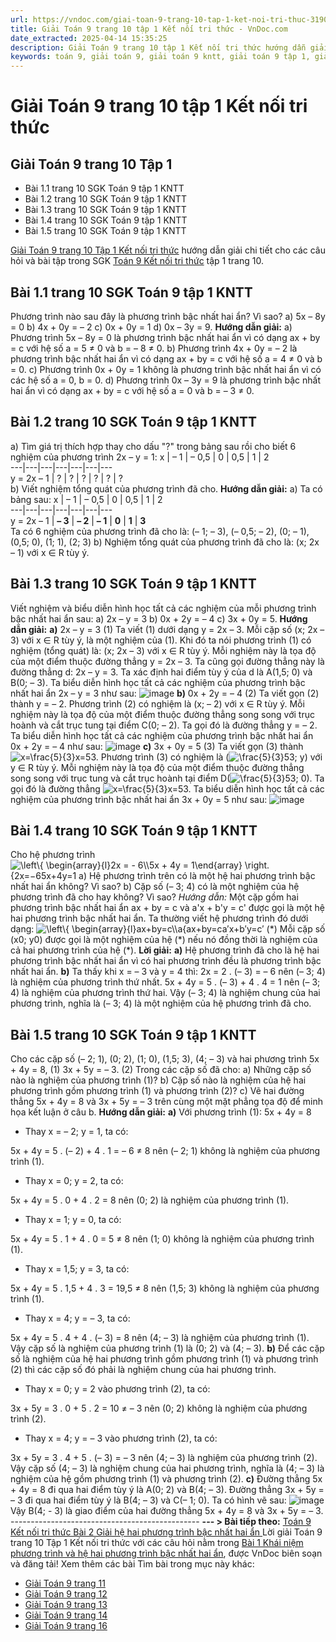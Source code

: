 ```yaml
---
url: https://vndoc.com/giai-toan-9-trang-10-tap-1-ket-noi-tri-thuc-319091
title: Giải Toán 9 trang 10 tập 1 Kết nối tri thức - VnDoc.com
date_extracted: 2025-04-14 15:35:25
description: Giải Toán 9 trang 10 tập 1 Kết nối tri thức hướng dẫn giải chi tiết các câu hỏi và bài tập trong SGK Toán 9 Kết nối tri thức tập 1.
keywords: toán 9, giải toán 9, giải toán 9 kntt, giải toán 9 tập 1, giải toán 9 kết nối tri thức, toán 9 kết nối tri thức, toán 9 kết nối tri thức tập 1, Toán 9 Kết nối tri thức Bài 1, giải Toán 9 Kết nối tri thức Bài 1, Khái niệm phương trình và hệ hai phương trình bậc nhất hai ẩn, giải toán 9 kntt trang 10, toán 9 kết nối tri thức tập 1 trang 10, Giải Toán 9 trang 10 tập 1, Giải Toán 9 trang 10 tập 1 kết nối tri thức
---
```


# Giải Toán 9 trang 10 tập 1 Kết nối tri thức
## Giải Toán 9 trang 10 Tập 1
  * Bài 1.1 trang 10 SGK Toán 9 tập 1 KNTT 
  * Bài 1.2 trang 10 SGK Toán 9 tập 1 KNTT
  * Bài 1.3 trang 10 SGK Toán 9 tập 1 KNTT 
  * Bài 1.4 trang 10 SGK Toán 9 tập 1 KNTT 
  * Bài 1.5 trang 10 SGK Toán 9 tập 1 KNTT 

[Giải Toán 9 trang 10 Tập 1 Kết nối tri thức](<https://vndoc.com/giai-toan-9-trang-10-tap-1-ket-noi-tri-thuc-319091>) hướng dẫn giải chi tiết cho các câu hỏi và bài tập trong SGK [Toán 9 Kết nối tri thức](<https://vndoc.com/toan-9-ket-noi-tri-thuc>) tập 1 trang 10. 
## Bài 1.1 trang 10 SGK Toán 9 tập 1 KNTT
Phương trình nào sau đây là phương trình bậc nhất hai ẩn? Vì sao?
a\) 5x – 8y = 0
b\) 4x + 0y = – 2
c\) 0x + 0y = 1
d\) 0x – 3y = 9.
**Hướng dẫn giải:**
a\) Phương trình 5x – 8y = 0 là phương trình bậc nhất hai ẩn vì có dạng ax + by = c với hệ số a = 5 ≠ 0 và b = – 8 ≠ 0.
b\) Phương trình 4x + 0y = – 2 là phương trình bậc nhất hai ẩn vì có dạng ax + by = c với hệ số a = 4 ≠ 0 và b = 0.
c\) Phương trình 0x + 0y = 1 không là phương trình bậc nhất hai ẩn vì có các hệ số a = 0, b = 0.
d\) Phương trình 0x – 3y = 9 là phương trình bậc nhất hai ẩn vì có dạng ax + by = c với hệ số a = 0 và b = – 3 ≠ 0.
## Bài 1.2 trang 10 SGK Toán 9 tập 1 KNTT
a\) Tìm giá trị thích hợp thay cho dấu "?" trong bảng sau rồi cho biết 6 nghiệm của phương trình 2x – y = 1:
x |  – 1 |  – 0,5 |  0 |  0,5 |  1 |  2  
---|---|---|---|---|---|---  
y = 2x – 1 |  ? |  ? |  ? |  ? |  ? |  ?  
b\) Viết nghiệm tổng quát của phương trình đã cho.
**Hướng dẫn giải:**
a\) Ta có bảng sau:
x |  – 1 |  – 0,5 |  0 |  0,5 |  1 |  2  
---|---|---|---|---|---|---  
y = 2x – 1 | **– 3** | **– 2** | **– 1** | **0** | **1** | **3**  
Ta có 6 nghiệm của phương trình đã cho là: \(– 1; – 3\), \(– 0,5; – 2\), \(0; – 1\), \(0,5; 0\), \(1; 1\), \(2; 3\)
b\) Nghiệm tổng quát của phương trình đã cho là:
\(x; 2x – 1\) với x ∈ R tùy ý.
## Bài 1.3 trang 10 SGK Toán 9 tập 1 KNTT
Viết nghiệm và biểu diễn hình học tất cả các nghiệm của mỗi phương trình bậc nhất hai ẩn sau:
a\) 2x – y = 3
b\) 0x + 2y = – 4
c\) 3x + 0y = 5.
**Hướng dẫn giải:**
**a\)** 2x – y = 3 \(1\)
Ta viết \(1\) dưới dạng y = 2x – 3. Mỗi cặp số \(x; 2x – 3\) với x ∈ R tùy ý, là một nghiệm của \(1\).
Khi đó ta nói phương trình \(1\) có nghiệm \(tổng quát\) là:
\(x; 2x – 3\) với x ∈ R tùy ý.
Mỗi nghiệm này là tọa độ của một điểm thuộc đường thẳng y = 2x – 3. Ta cũng gọi đường thẳng này là đường thẳng d: 2x – y = 3.
Ta xác định hai điểm tùy ý của d là A\(1,5; 0\) và B\(0; – 3\).
Ta biểu diễn hình học tất cả các nghiệm của phương trình bậc nhất hai ẩn 2x – y = 3 như sau:
![image](https://t.vdoc.vn/data/image/2024/03/24/638469202157188993.png)
**b\)** 0x + 2y = – 4 \(2\)
Ta viết gọn \(2\) thành y = – 2. Phương trình \(2\) có nghiệm là \(x; – 2\) với x ∈ R tùy ý.
Mỗi nghiệm này là tọa độ của một điểm thuộc đường thẳng song song với trục hoành và cắt trục tung tại điểm C\(0; – 2\). Ta gọi đó là đường thẳng y = – 2.
Ta biểu diễn hình học tất cả các nghiệm của phương trình bậc nhất hai ẩn 0x + 2y = – 4 như sau:
![image](https://t.vdoc.vn/data/image/2024/03/24/638469202155782750.png)
**c\)** 3x + 0y = 5 \(3\)
Ta viết gọn \(3\) thành ![x=\\frac{5}{3}](https://i.vdoc.vn/data/image/blank.png)x=53. Phương trình \(3\) có nghiệm là \(![\\frac{5}{3}](https://i.vdoc.vn/data/image/blank.png)53; y\) với y ∈ R tùy ý.
Mỗi nghiệm này là tọa độ của một điểm thuộc đường thẳng song song với trục tung và cắt trục hoành tại điểm D\(![\\frac{5}{3}](https://i.vdoc.vn/data/image/blank.png)53; 0\). Ta gọi đó là đường thẳng ![x=\\frac{5}{3}](https://i.vdoc.vn/data/image/blank.png)x=53.
Ta biểu diễn hình học tất cả các nghiệm của phương trình bậc nhất hai ẩn 3x + 0y = 5 như sau:
![image](https://t.vdoc.vn/data/image/2024/03/24/638469202153747323.png)
## Bài 1.4 trang 10 SGK Toán 9 tập 1 KNTT
Cho hệ phương trình ![\\left\\{ \\begin{array}{l}2x =  - 6\\\\5x + 4y = 1\\end{array} \\right.](https://i.vdoc.vn/data/image/blank.png)\{2x=−65x+4y=1
a\) Hệ phương trình trên có là một hệ hai phương trình bậc nhất hai ẩn không? Vì sao?
b\) Cặp số \(– 3; 4\) có là một nghiệm của hệ phương trình đã cho hay không? Vì sao?
_Hướng dẫn:_
Một cặp gồm hai phương trình bậc nhất hai ẩn ax + by = c và a'x + b'y = c' được gọi là một hệ hai phương trình bậc nhất hai ẩn. Ta thường viết hệ phương trình đó dưới dạng:
![\\left\\{ \\begin{array}{l}ax+by=c\\\\a](https://i.vdoc.vn/data/image/blank.png)\{ax+by=ca′x+b′y=c′ \(\*\)
Mỗi cặp số \(x0; y0\) được gọi là một nghiệm của hệ \(\*\) nếu nó đồng thời là nghiệm của cả hai phương trình của hệ \(\*\).
**Lời giải:**
**a\)** Hệ phương trình đã cho là hệ hai phương trình bậc nhất hai ẩn vì có hai phương trình đều là phương trình bậc nhất hai ẩn.
**b\)** Ta thấy khi x = – 3 và y = 4 thì:
2x = 2 . \(– 3\) = – 6 nên \(– 3; 4\) là nghiệm của phương trình thứ nhất.
5x + 4y = 5 . \(– 3\) + 4 . 4 = 1 nên \(– 3; 4\) là nghiệm của phương trình thứ hai.
Vậy \(– 3; 4\) là nghiệm chung của hai phương trình, nghĩa là \(– 3; 4\) là một nghiệm của hệ phương trình đã cho.
## Bài 1.5 trang 10 SGK Toán 9 tập 1 KNTT
Cho các cặp số \(– 2; 1\), \(0; 2\), \(1; 0\), \(1,5; 3\), \(4; – 3\) và hai phương trình
5x + 4y = 8, \(1\)
3x + 5y = – 3. \(2\)
Trong các cặp số đã cho:
a\) Những cặp số nào là nghiệm của phương trình \(1\)?
b\) Cặp số nào là nghiệm của hệ hai phương trình gồm phương trình \(1\) và phương trình \(2\)?
c\) Vẽ hai đường thẳng 5x + 4y = 8 và 3x + 5y = – 3 trên cùng một mặt phẳng tọa độ để minh họa kết luận ở câu b.
**Hướng dẫn giải:**
**a\)** Với phương trình \(1\): 5x + 4y = 8
  * Thay x = – 2; y = 1, ta có:

5x + 4y = 5 . \(– 2\) + 4 . 1 = – 6 ≠ 8 nên \(– 2; 1\) không là nghiệm của phương trình \(1\).
  * Thay x = 0; y = 2, ta có:

5x + 4y = 5 . 0 + 4 . 2 = 8 nên \(0; 2\) là nghiệm của phương trình \(1\).
  * Thay x = 1; y = 0, ta có:

5x + 4y = 5 . 1 + 4 . 0 = 5 ≠ 8 nên \(1; 0\) không là nghiệm của phương trình \(1\).
  * Thay x = 1,5; y = 3, ta có:

5x + 4y = 5 . 1,5 + 4 . 3 = 19,5 ≠ 8 nên \(1,5; 3\) không là nghiệm của phương trình \(1\).
  * Thay x = 4; y = – 3, ta có:

5x + 4y = 5 . 4 + 4 . \(– 3\) = 8 nên \(4; – 3\) là nghiệm của phương trình \(1\).
Vậy cặp số là nghiệm của phương trình \(1\) là \(0; 2\) và \(4; – 3\).
**b\)** Để các cặp số là nghiệm của hệ hai phương trình gồm phương trình \(1\) và phương trình \(2\) thì các cặp số đó phải là nghiệm chung của hai phương trình.
  * Thay x = 0; y = 2 vào phương trình \(2\), ta có:

3x + 5y = 3 . 0 + 5 . 2 = 10 ≠ – 3 nên \(0; 2\) không là nghiệm của phương trình \(2\).
  * Thay x = 4; y = – 3 vào phương trình \(2\), ta có:

3x + 5y = 3 . 4 + 5 . \(– 3\) = – 3 nên \(4; – 3\) là nghiệm của phương trình \(2\).
Vậy cặp số \(4; – 3\) là nghiệm chung của hai phương trình, nghĩa là \(4; – 3\) là nghiệm của hệ gồm phương trình \(1\) và phương trình \(2\).
**c\)** Đường thẳng 5x + 4y = 8 đi qua hai điểm tùy ý là A\(0; 2\) và B\(4; – 3\).
Đường thẳng 3x + 5y = – 3 đi qua hai điểm tùy ý là B\(4; – 3\) và C\(– 1; 0\).
Ta có hình vẽ sau:
![image](https://t.vdoc.vn/data/image/2024/03/25/638469217814273062.png)
Vậy B\(4; - 3\) là giao điểm của hai đường thẳng 5x + 4y = 8 và 3x + 5y = – 3.
\-----------------------------------------------
**\--- > Bài tiếp theo:** [Toán 9 Kết nối tri thức Bài 2 Giải hệ hai phương trình bậc nhất hai ẩn ](<https://vndoc.com/toan-9-ket-noi-tri-thuc-bai-2-giai-he-hai-phuong-trinh-bac-nhat-hai-an-319087>)
Lời giải Toán 9 trang 10 Tập 1 Kết nối tri thức với các câu hỏi nằm trong [Bài 1 Khái niệm phương trình và hệ hai phương trình bậc nhất hai ẩn](<https://vndoc.com/toan-9-ket-noi-tri-thuc-bai-1-khai-niem-phuong-trinh-va-he-hai-phuong-trinh-bac-nhat-hai-an-319063>), được VnDoc biên soạn và đăng tải\!
Xem thêm các bài Tìm bài trong mục này khác:
  * [Giải Toán 9 trang 11](</giai-toan-9-trang-11-tap-1-ket-noi-tri-thuc-319174>)
  * [Giải Toán 9 trang 12](</giai-toan-9-trang-12-tap-1-ket-noi-tri-thuc-319176>)
  * [Giải Toán 9 trang 13](</giai-toan-9-trang-13-tap-1-ket-noi-tri-thuc-319177>)
  * [Giải Toán 9 trang 14](</giai-toan-9-trang-14-tap-1-ket-noi-tri-thuc-319178>)
  * [Giải Toán 9 trang 16](</giai-toan-9-trang-16-tap-1-ket-noi-tri-thuc-319179>)

